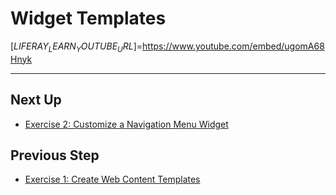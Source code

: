 # Widget Templates

[$LIFERAY_LEARN_YOUTUBE_URL$]=https://www.youtube.com/embed/ugomA68Hnyk

---

## Next Up

* [Exercise 2: Customize a Navigation Menu Widget](./exercise-2-customize-a-navigation-menu-widget.md) 

## Previous Step

* [Exercise 1: Create Web Content Templates](./exercise-1-create-web-content-templates.md) 